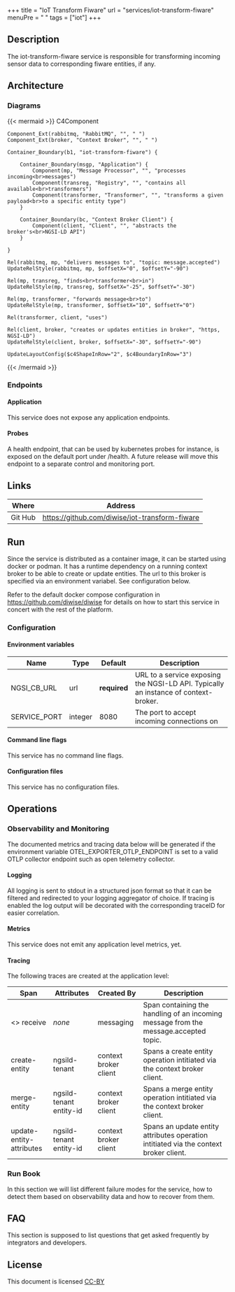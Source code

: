 +++
title = "IoT Transform Fiware"
url = "services/iot-transform-fiware"
menuPre = "<i class='fas fa-random'></i> "
tags = ["iot"]
+++

## Description

The iot-transform-fiware service is responsible for transforming incoming sensor data to corresponding fiware entities, if any.

## Architecture

### Diagrams

{{< mermaid >}}
C4Component

    Component_Ext(rabbitmq, "RabbitMQ", "", " ")
    Component_Ext(broker, "Context Broker", "", " ")

    Container_Boundary(b1, "iot-transform-fiware") {

        Container_Boundary(msgp, "Application") {
            Component(mp, "Message Processor", "", "processes incoming<br>messages")
            Component(transreg, "Registry", "", "contains all available<br>transformers")
            Component(transformer, "Transformer", "", "transforms a given payload<br>to a specific entity type")
        }

        Container_Boundary(bc, "Context Broker Client") {
            Component(client, "Client", "", "abstracts the broker's<br>NGSI-LD API")
        }

    }

    Rel(rabbitmq, mp, "delivers messages to", "topic: message.accepted")
    UpdateRelStyle(rabbitmq, mp, $offsetX="0", $offsetY="-90")

    Rel(mp, transreg, "finds<br>transformer<br>in")
    UpdateRelStyle(mp, transreg, $offsetX="-25", $offsetY="-30")

    Rel(mp, transformer, "forwards message<br>to")
    UpdateRelStyle(mp, transformer, $offsetX="10", $offsetY="0")

    Rel(transformer, client, "uses")

    Rel(client, broker, "creates or updates entities in broker", "https, NGSI-LD")
    UpdateRelStyle(client, broker, $offsetX="-30", $offsetY="-90")

    UpdateLayoutConfig($c4ShapeInRow="2", $c4BoundaryInRow="3")

{{< /mermaid >}}

### Endpoints

#### Application

This service does not expose any application endpoints.

#### Probes

A health endpoint, that can be used by kubernetes probes for instance, is exposed on the default port under /health. A future release will move this endpoint to a separate control and monitoring port.

## Links

| Where | Address |
| ----- | ------- |
| Git Hub | https://github.com/diwise/iot-transform-fiware |

## Run

Since the service is distributed as a container image, it can be started using docker or podman. It has a runtime dependency on a running context broker to be able to create or update entities. The url to this broker is specified via an environment variabel. See configuration below.

Refer to the default docker compose configuration in https://github.com/diwise/diwise for details on how to start this service in concert with the rest of the platform.

### Configuration

#### Environment variables

| Name | Type | Default | Description |
| ---  | ---  | ---     | ---         |
| NGSI_CB_URL | url | **required** | URL to a service exposing the NGSI-LD API. Typically an instance of context-broker. |
| SERVICE_PORT | integer | 8080 | The port to accept incoming connections on |

#### Command line flags

This service has no command line flags.

#### Configuration files

This service has no configuration files.

## Operations

### Observability and Monitoring

The documented metrics and tracing data below will be generated if the environment variable OTEL_EXPORTER_OTLP_ENDPOINT is set to a valid OTLP collector endpoint such as open telemetry collector.

#### Logging

All logging is sent to stdout in a structured json format so that it can be filtered and redirected to your logging aggregator of choice. If tracing is enabled the log output will be decorated with the corresponding traceID for easier correlation.

#### Metrics

This service does not emit any application level metrics, yet.

#### Tracing

The following traces are created at the application level:

| Span | Attributes | Created By | Description |
| ---  | ---        | ---        | ---         |
| <<queue name>> receive | *none* | messaging | Span containing the handling of an incoming message from the message.accepted topic. |
| create-entity | ngsild-tenant | context broker client | Spans a create entity operation intitiated via the context broker client. |
| merge-entity | ngsild-tenant entity-id | context broker client | Spans a merge entity operation intitiated via the context broker client. |
| update-entity-attributes | ngsild-tenant entity-id | context broker client | Spans an update entity attributes operation intitiated via the context broker client. |

### Run Book

In this section we will list different failure modes for the service, how to detect them based on observability data and how to recover from them.

## FAQ

This section is supposed to list questions that get asked frequently by integrators and developers.

## License

This document is licensed [CC-BY](https://creativecommons.org/licenses/by/3.0/)
